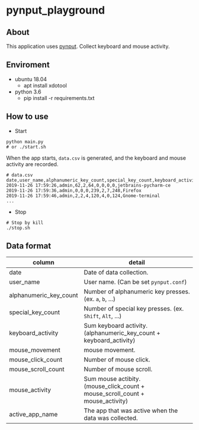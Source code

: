 # pynput_playground

## About

This application uses [pynput](https://github.com/moses-palmer/pynput). Collect keyboard and mouse activity.

## Enviroment

* ubuntu 18.04
  * apt install xdotool
* python 3.6
  * pip install -r requirements.txt

## How to use

* Start

```
python main.py
# or ./start.sh
```

When the app starts, ``data.csv`` is generated, and the keyboard and mouse activity are recorded.

```
# data.csv
date,user_name,alphanumeric_key_count,special_key_count,keyboard_activity,mouse_movement,mouse_click_count,mouse_scroll_count,mouse_activity,active_app_name
2019-11-26 17:59:26,admin,62,2,64,0,0,0,0,jetbrains-pycharm-ce
2019-11-26 17:59:36,admin,0,0,0,239,2,7,248,Firefox
2019-11-26 17:59:46,admin,2,2,4,120,4,0,124,Gnome-terminal
...
```

* Stop

```
# Stop by kill
./stop.sh
```

## Data format

column | detail
--- | ---
date | Date of data collection.
user_name | User name. (Can be set ``pynput.conf``)
alphanumeric_key_count | Number of alphanumeric key presses. (ex. ``a``, ``b``, ...)
special_key_count | Number of special key presses. (ex. ``Shift``, ``Alt``, ...)
keyboard_activity | Sum keyboard activity. (alphanumeric_key_count + keyboard_activity)
mouse_movement | mouse movement.
mouse_click_count | Number of mouse click.
mouse_scroll_count | Number of mouse scroll.
mouse_activity | Sum mouse actibity. (mouse_click_count + mouse_scroll_count + mouse_activity)
active_app_name | The app that was active when the data was collected.
